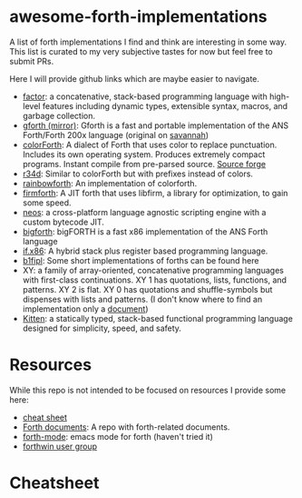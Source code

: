 # awesome-forth-implementations

A list of forth implementations I find and think are interesting in some way. This list is curated to my very subjective tastes for now but feel free to submit PRs.

Here I will provide github links which are maybe easier to navigate.

- [factor](https://github.com/factor/factor): a concatenative, stack-based programming language with high-level features including dynamic types, extensible syntax, macros, and garbage collection.
- [gforth (mirror)](https://github.com/forthy42/gforth): Gforth is a fast and portable implementation of the ANS Forth/Forth 200x language (original on [savannah](https://savannah.gnu.org/projects/gforth/))
- [colorForth](https://github.com/narke/colorForth): A dialect of Forth that uses color to replace punctuation. Includes its own operating system. Produces extremely compact programs. Instant compile from pre-parsed source. [Source forge](https://sourceforge.net/projects/colorforth/)
- [r34d](https://github.com/phreda4/r3d4): Similar to colorForth but with prefixes instead of colors.
- [rainbowforth](https://github.com/flagxor/rainbowforth): An implementation of colorforth.
- [firmforth](https://github.com/anse1/firmforth): A JIT forth that uses libfirm, a library for optimization, to gain some speed.
- [neos](https://github.com/i42output/neos): a cross-platform language agnostic scripting engine with a custom bytecode JIT.
- [bigforth](https://github.com/forthy42/bigforth): bigFORTH is a fast x86 implementation of the ANS Forth language
- [if.x86](https://github.com/jeffmd/if.x86): A hybrid stack plus register based programming language.
- [b1fipl](https://github.com/marcpaq/b1fipl): Some short implementations of forths can be found here
- XY: a family of array-oriented, concatenative programming languages with first-class continuations. XY 1 has quotations, lists, functions, and patterns. XY 2 is flat. XY 0 has quotations and shuffle-symbols but dispenses with lists and patterns. (I don't know where to find an implementation only a [document](http://www.nsl.com/k/xy/xy.htm))
- [Kitten](https://github.com/evincarofautumn/kitten): a statically typed, stack-based functional programming language designed for simplicity, speed, and safety. 

# Resources

While this repo is not intended to be focused on resources I provide some here:

- [cheat sheet](https://gist.github.com/rickcarlino/9578850)
- [Forth documents](https://github.com/larsbrinkhoff/forth-documents): A repo with forth-related documents.
- [forth-mode](https://github.com/larsbrinkhoff/forth-mode): emacs mode for forth (haven't tried it)
- [forthwin user group](https://github.com/ForthWin/Forth2020UsersGroup)

# Cheatsheet

